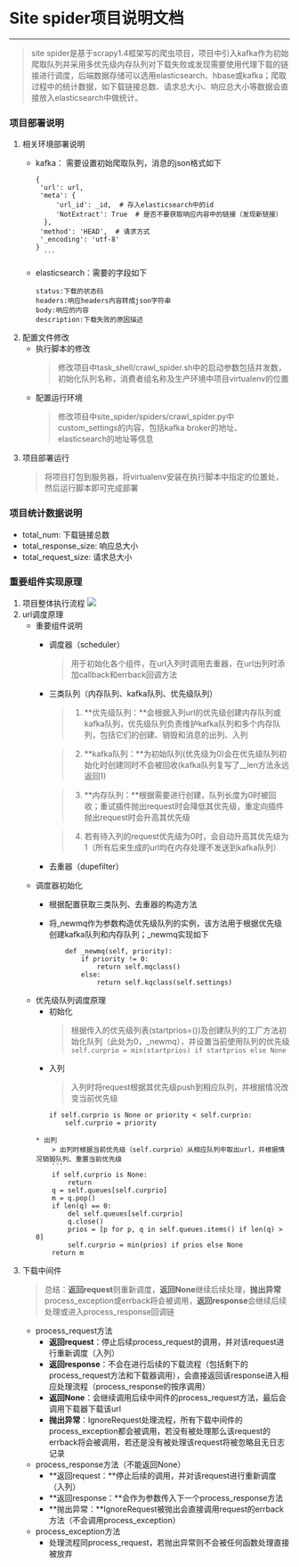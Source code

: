 # Site spider项目说明文档

---
> site spider是基于scrapy1.4框架写的爬虫项目，项目中引入kafka作为初始爬取队列并采用多优先级内存队列对下载失败或发现需要使用代理下载的链接进行调度，后端数据存储可以选用elasticsearch、hbase或kafka；爬取过程中的统计数据，如下载链接总数、请求总大小、响应总大小等数据会直接放入elasticsearch中做统计。

### 项目部署说明

1. 相关环境部署说明
	* kafka： 需要设置初始爬取队列，消息的json格式如下
	
		``` 
		{
		 'url': url, 
		 'meta': {
		     'url_id': _id,  # 存入elasticsearch中的id
		     'NotExtract': True  # 是否不要获取响应内容中的链接（发现新链接）
		  }, 
		 'method': 'HEAD',  # 请求方式
		 '_encoding': 'utf-8'
		}
		  ```
	* elasticsearch：需要的字段如下
	
		```
		status:下载的状态码
		headers:响应headers内容转成json字符串
		body:响应的内容
		description:下载失败的原因描述
		```
2. 配置文件修改
	* 执行脚本的修改
		> 修改项目中task_shell/crawl_spider.sh中的启动参数包括并发数，初始化队列名称，消费者组名称及生产环境中项目virtualenv的位置
	* 配置运行环境
		> 修改项目中site_spider/spiders/crawl_spider.py中custom_settings的内容，包括kafka broker的地址、elasticsearch的地址等信息
3. 项目部署运行
	> 将项目打包到服务器，将virtualenv安装在执行脚本中指定的位置处，然后运行脚本即可完成部署

### 项目统计数据说明
* total_num: 下载链接总数
* total_response_size: 响应总大小
* total_request_size: 请求总大小

### 重要组件实现原理
1. 项目整体执行流程
	![](./resources/scrapy_architecture.png)
2. url调度原理
	* 重要组件说明
		* 调度器（scheduler）
			> 用于初始化各个组件，在url入列时调用去重器，在url出列时添加callback和errback回调方法
		* 三类队列（内存队列、kafka队列、优先级队列）
			> 1. **优先级队列：**会根据入列url的优先级创建内存队列或kafka队列，优先级队列负责维护kafka队列和多个内存队列，包括它们的创建、销毁和消息的出列、入列
			
			> 2. **kafka队列：**为初始队列(优先级为0)会在优先级队列初始化时创建同时不会被回收(kafka队列复写了__len方法永远返回1)
			
			> 3. **内存队列：**根据需要进行创建，队列长度为0时被回收；重试插件抛出request时会降低其优先级，重定向插件抛出request时会升高其优先级
			
			> 4. 若有待入列的request优先级为0时，会自动升高其优先级为1（所有后来生成的url均在内存处理不发送到kafka队列）
		* 去重器（dupefilter）
	* 调度器初始化
		* 根据配置获取三类队列、去重器的构造方法
		* 将_newmq作为参数构造优先级队列的实例，该方法用于根据优先级创建kafka队列和内存队列；_newmq实现如下
		
			```
			    def _newmq(self, priority):
        			if priority != 0:
            			return self.mqclass()
        			else:
            			return self.kqclass(self.settings)
			```
	* 优先级队列调度原理
		* 初始化
			> 根据传入的优先级列表(startprios=())及创建队列的工厂方法初始化队列（此处为0，_newmq），并设置当前使用队列的优先级
			```self.curprio = min(startprios) if startprios else None```
		* 入列
			> 入列时将request根据其优先级push到相应队列，并根据情况改变当前优先级
			``` 
			if self.curprio is None or priority < self.curprio:
            	self.curprio = priority
		```
		* 出列
			> 出列时根据当前优先级（self.curprio）从相应队列中取出url，并根据情况销毁队列、重置当前优先级
			```
			if self.curprio is None:
            	return
        	q = self.queues[self.curprio]
        	m = q.pop()
        	if len(q) == 0:
            	del self.queues[self.curprio]
            	q.close()
            	prios = [p for p, q in self.queues.items() if len(q) > 0]
            	self.curprio = min(prios) if prios else None
        	return m
		```
3. 下载中间件
	> 总结：**返回request**则重新调度，**返回None**继续后续处理，**抛出异常**process_exception或errback将会被调用，**返回response**会继续后续处理或进入process_response回调链
	* process_request方法
		* **返回request**：停止后续process_request的调用，并对该request进行重新调度（入列）
		* **返回response**：不会在进行后续的下载流程（包括剩下的process_request方法和下载器调用），会直接返回该response进入相应处理流程（process_response的按序调用）
		* **返回None**：会继续调用后续中间件的process_request方法，最后会调用下载器下载该url
		* **抛出异常**：IgnoreRequest处理流程，所有下载中间件的process_exception都会被调用，若没有被处理那么该request的errback将会被调用，若还是没有被处理该request将被忽略且无日志记录
	* process_response方法（不能返回None）
		* **返回request：**停止后续的调用，并对该request进行重新调度（入列）
		* **返回response：**会作为参数传入下一个process_response方法
		* **抛出异常：**IgnoreRequest被抛出会直接调用request的errback方法（不会调用process_exception）
	* process_exception方法
		* 处理流程同process_request，若抛出异常则不会被任何函数处理直接被放弃
